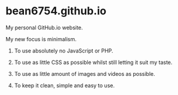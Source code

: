 # bean6754.github.io
My personal GitHub.io website.

My new focus is minimalism.

1. To use absolutely no JavaScript or PHP.

2. To use as little CSS as possible whilst still letting it suit my taste.

3. To use as little amount of images and videos as possible.

4. To keep it clean, simple and easy to use.

